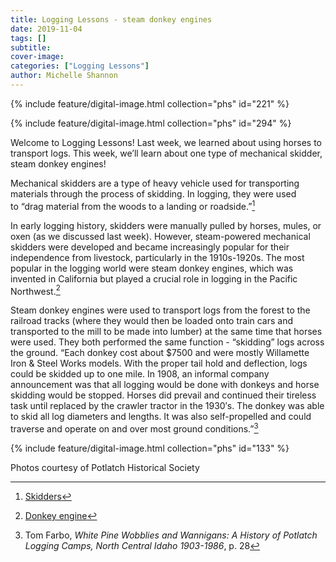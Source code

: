 ```yaml
---
title: Logging Lessons - steam donkey engines
date: 2019-11-04
tags: []
subtitle: 
cover-image: 
categories: ["Logging Lessons"]
author: Michelle Shannon
---
```


{% include feature/digital-image.html collection="phs" id="221" %}

{% include feature/digital-image.html collection="phs" id="294" %}

Welcome to Logging Lessons! Last week, we learned about using horses to transport logs. This week, we’ll learn about one type of mechanical skidder, steam donkey engines!

Mechanical skidders are a type of heavy vehicle used for transporting materials through the process of skidding. In logging, they were used to “drag material from the woods to a landing or roadside.”[^1]

In early logging history, skidders were manually pulled by horses, mules, or oxen (as we discussed last week). However, steam-powered mechanical skidders were developed and became increasingly popular for their independence from livestock, particularly in the 1910s-1920s. The most popular in the logging world were steam donkey engines, which was invented in California but played a crucial role in logging in the Pacific Northwest.[^2]

Steam donkey engines were used to transport logs from the forest to the railroad tracks (where they would then be loaded onto train cars and transported to the mill to be made into lumber) at the same time that horses were used. They both performed the same function - “skidding” logs across the ground. “Each donkey cost about $7500 and were mostly Willamette Iron & Steel Works models. With the proper tail hold and deflection, logs could be skidded up to one mile. In 1908, an informal company announcement was that all logging would be done with donkeys and horse skidding would be stopped. Horses did prevail and continued their tireless task until replaced by the crawler tractor in the 1930′s. The donkey was able to skid all log diameters and lengths. It was also self-propelled and could traverse and operate on and over most ground conditions.”[^3]

{% include feature/digital-image.html collection="phs" id="133" %}

<p>Photos courtesy of Potlatch Historical Society</p><p>

[^1]: [Skidders](https://www.fs.fed.us/forestmanagement/equipment-catalog/skidders.shtml)
[^2]: [Donkey engine](https://oregonencyclopedia.org/articles/donkey_engine/#.XWlG9ShKi70)
[^3]: Tom Farbo, *White Pine Wobblies and Wannigans: A History of Potlatch Logging Camps, North Central Idaho 1903-1986*, p. 28
